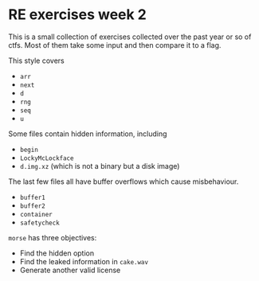 # RE exercises week 2

This is a small collection of exercises collected over the past year or so of ctfs.
Most of them take some input and then compare it to a flag.

This style covers

* `arr`
* `next`
* `d`
* `rng`
* `seq`
* `u`

Some files contain hidden information, including

* `begin`
* `LockyMcLockface`
* `d.img.xz` (which is not a binary but a disk image)

The last few files all have buffer overflows which cause misbehaviour.

* `buffer1`
* `buffer2`
* `container`
* `safetycheck`

`morse` has three objectives:
* Find the hidden option
* Find the leaked information in `cake.wav`
* Generate another valid license
